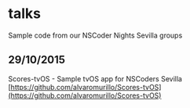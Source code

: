 # talks
Sample code from our NSCoder Nights Sevilla groups

## 29/10/2015

Scores-tvOS - Sample tvOS app for NSCoders Sevilla
[https://github.com/alvaromurillo/Scores-tvOS](https://github.com/alvaromurillo/Scores-tvOS)